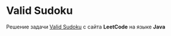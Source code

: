 # Valid Sudoku
Решение задачи [Valid Sudoku](https://leetcode.com/problems/valid-sudoku/) с сайта **LeetCode** на языке **Java**